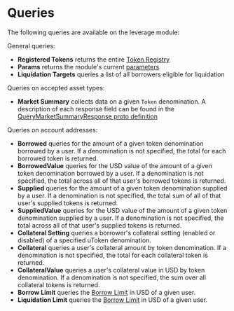# Queries

The following queries are available on the leverage module:

General queries:
- **Registered Tokens** returns the entire [Token Registry](02_state.md#Token-Registry)
- **Params** returns the module's current [parameters](07_params.md)
- **Liquidation Targets** queries a list of all borrowers eligible for liquidation

Queries on accepted asset types:
- **Market Summary** collects data on a given `Token` denomination. A description of each response field can be found in the [QueryMarketSummaryResponse proto definition](../../../proto/umee/leverage/v1/query.proto)

Queries on account addresses:
- **Borrowed** queries for the amount of a given token denomination borrowed by a user. If a denomination is not specified, the total for each borrowed token is returned.
- **BorrowedValue** queries for the USD value of the amount of a given token denomination borrowed by a user. If a denomination is not specified, the total across all of that user's borrowed tokens is returned.
- **Supplied** queries for the amount  of a given token denomination supplied by a user. If a denomination is not specified, the total sum of all of that user's supplied tokens is returned.
- **SuppliedValue** queries for the USD value of the amount  of a given token denomination supplied by a user. If a denomination is not specified, the total across all of that user's supplied tokens is returned.
- **Collateral Setting** queries a borrower's collateral setting (enabled or disabled) of a specified uToken denomination.
- **Collateral** queries a user's collateral amount by token denomination. If a denomination is not specified, the total for each collateral token is returned.
- **CollateralValue** queries a user's collateral value in USD by token denomination. If a denomination is not specified, the sum over all collateral tokens is returned.
- **Borrow Limit** queries the [Borrow Limit](01_concepts.md#Borrow-Limit) in USD of a given user.
- **Liquidation Limit** queries the [Borrow Limit](01_concepts.md#Liquidation-Limit) in USD of a given user.